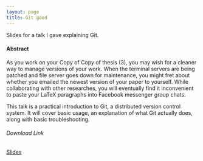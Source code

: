 ```yaml
---
layout: page
title: Git good
---
```


Slides for a talk I gave explaining Git.

#### Abstract

As you work on your Copy of Copy of thesis (3), you may wish for a cleaner way
to manage versions of your work. When the terminal servers are being patched
and file server goes down for maintenance, you might fret about whether you
emailed the newest version of your paper to yourself. While collaborating with
other researches, you will eventually find it inconvenient to paste your LaTeX
paragraphs into Facebook messenger group chats.

This talk is a practical introduction to Git, a distributed version control
system. It will cover basic usage, an explanation of what Git actually does,
along with basic troubleshooting.


###### Download Link
[Slides](
	https://github.com/user-attachments/files/20813644/gitgood-louiswarren.pdf)
